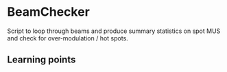 # BeamChecker

Script to loop through beams and produce summary statistics on spot MUS
and check for over-modulation / hot spots. 

## Learning points
